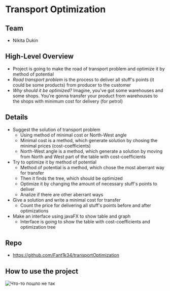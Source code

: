 # **Transport Optimization**

## Team
- Nikita Dukin
## High-Level Overview
- Project is going to make the road of transport problem and optimize it by method of potential
- *Road transport problem* is the process to deliver all stuff's points (it could be some products) from producer to the customer
- *Why should it be optimized?* Imagine, you've got some warehouses and some shops. You're gonna transfer your product from warehouses to the shops with minimum cost for delivery (for petrol)  
## Details
- Suggest the solution of transport problem
  - Using method of minimal cost or North-West angle
  - Minimal cost is a method, which generate solution by chosing the minimal prices (cost-coefficients)
  - North-West angle is a method, which generate a solution by moving from North and West part of the table with cost-coefficients
- Try to optimize it by method of potential
  - Method of potential is a method, which chose the most aberrant way for transfer
  - Then it finds the tree, which should be optimized
  - Optimize it by changing the amount of necessary stuff's points to deliver
  - Analize if there are other aberrant ways  
- Give a solution and write a minimal cost for transfer
  - Count the price for delivering all stuff's points before and after optimizations  
- Make an interface using javaFX to show table and graph
  - Interface is going to show the table with cost-coefficients and optimization tree
## Repo
- https://github.com/Fant1k34/transportOptimization
## How to use the project
![Что-то пошло не так](/description/first.jpg "Главное меню")
